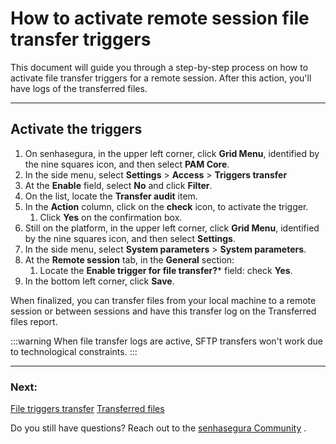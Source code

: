 # How to activate remote session file transfer triggers

This document will guide you through a step-by-step process on how to activate file transfer triggers for a remote session. After this action, you'll have logs of the transferred files.
***

## Activate the triggers

1. On senhasegura, in the upper left corner, click **Grid Menu**, identified by the nine squares icon, and then select **PAM Core**.
2. In the side menu, select **Settings** >  **Access** > **Triggers transfer**
3. At the **Enable** field, select **No** and click **Filter**.
4. On the list, locate the **Transfer audit** item.
5. In the **Action** column, click on the **check** icon, to activate the trigger.
    1. Click **Yes** on the confirmation box.
6. Still on the platform, in the upper left corner, click **Grid Menu**, identified by the nine squares icon, and then select **Settings**.
7. In the side menu, select **System parameters** > **System parameters**.
8. At the **Remote session** tab, in the **General** section:
    1. Locate the **Enable trigger for file transfer?*** field: check **Yes**. 
9. In the bottom left corner, click **Save**.

When finalized, you can transfer files from your local machine to a remote session or between sessions and have this transfer log on the Transferred files report.


 :::warning
When file transfer logs are active, SFTP transfers won't work due to technological constraints.
:::
***

### Next:
[File triggers transfer](/v3-32/docs/pam-session-file-transfer-triggers)
[Transferred files](/v3-32/docs/pam-session-transferred-files)

Do you still have questions? Reach out to the [senhasegura Community](https://community.senhasegura.io/)  .
